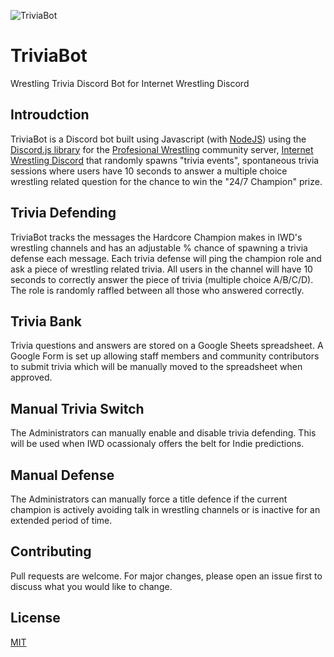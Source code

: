 ![TriviaBot](https://i.imgur.com/qJryQ71.png)
# TriviaBot
Wrestling Trivia Discord Bot for Internet Wrestling Discord

## Introudction
TriviaBot is a Discord bot built using Javascript (with [NodeJS](https://nodejs.org/)) using the [Discord.js library](https://discord.js.org) for the [Profesional Wrestling](https://en.wikipedia.org/wiki/Professional_wrestling) community server, [Internet Wrestling Discord](https://wrestlingdiscord.com/)  that randomly spawns "trivia events", spontaneous trivia sessions where users have 10 seconds to answer a multiple choice wrestling related question for the chance to win the "24/7 Champion" prize.

## Trivia Defending
TriviaBot tracks the messages the Hardcore Champion makes in IWD's wrestling channels and has an adjustable % chance of spawning a trivia defense each message. Each trivia defense will ping the champion role and ask a piece of wrestling related trivia. All users in the channel will have 10 seconds to correctly answer the piece of trivia (multiple choice A/B/C/D). The role is randomly raffled between all those who answered correctly.

## Trivia Bank
Trivia questions and answers are stored on a Google Sheets spreadsheet. A Google Form is set up allowing staff members and community contributors to submit trivia which will be manually moved to the spreadsheet when approved.

## Manual Trivia Switch
The Administrators can manually enable and disable trivia defending. This will be used when IWD ocassionaly offers the belt for Indie predictions.

## Manual Defense
The Administrators can manually force a title defence if the current champion is actively avoiding talk in wrestling channels or is inactive for an extended period of time.

## Contributing
Pull requests are welcome. For major changes, please open an issue first to discuss what you would like to change.

## License
[MIT](https://choosealicense.com/licenses/mit/)
